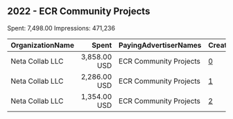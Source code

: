 ## 2022 - ECR Community Projects 
Spent: 7,498.00
Impressions: 471,236

|OrganizationName|Spent|PayingAdvertiserNames|CreativeUrls|Impressions|Genders|AgeBrackets|CountryCodes|BillingAddresses|CandidateBallotInformation|
|:---|---:|:---|:---|---:|:---|:---|:---|:---|:---|
|Neta Collab LLC|3,858.00 USD|ECR Community Projects|[0](https://www.snap.com/political-ads/asset/8f172e06c66579f2f4737899dbb5f5dfa8d29f7d9760e68cbdbe7423ff4b17d8?mediaType=mp4)|226,017||18+|united states|US||
|Neta Collab LLC|2,286.00 USD|ECR Community Projects|[1](https://www.snap.com/political-ads/asset/6e951adaee204786f07e9947f9b80e27e12e4edd8afb8ecfe4ffbaabc05e5fef?mediaType=mp4)|160,128||18+|united states|US||
|Neta Collab LLC|1,354.00 USD|ECR Community Projects|[2](https://www.snap.com/political-ads/asset/cb5f1510dd50ba41052d2d184389c5f840f4bb48f282d0e9d15cb69cde76c3a8?mediaType=mp4)|85,091||18+|united states|US||

